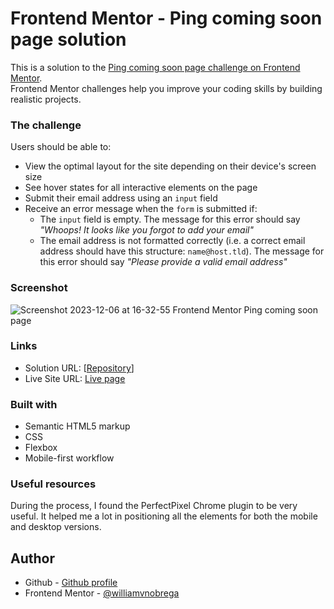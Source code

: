 # Frontend Mentor - Ping coming soon page solution

This is a solution to the [Ping coming soon page challenge on Frontend Mentor](https://www.frontendmentor.io/challenges/ping-single-column-coming-soon-page-5cadd051fec04111f7b848da). <br>Frontend Mentor challenges help you improve your coding skills by building realistic projects. 

### The challenge

Users should be able to:

- View the optimal layout for the site depending on their device's screen size
- See hover states for all interactive elements on the page
- Submit their email address using an `input` field
- Receive an error message when the `form` is submitted if:
	- The `input` field is empty. The message for this error should say *"Whoops! It looks like you forgot to add your email"*
	- The email address is not formatted correctly (i.e. a correct email address should have this structure: `name@host.tld`). The message for this error should say *"Please provide a valid email address"*

### Screenshot

![Screenshot 2023-12-06 at 16-32-55 Frontend Mentor Ping coming soon page](https://github.com/williamvnobrega/responsive-landing-page/assets/108727812/063fe474-bee4-4394-a9ea-9e710e961b6c)

### Links

- Solution URL: [[Repository](https://github.com/williamvnobrega/responsive-landing-page.git)]
- Live Site URL: [Live page](https://your-live-site-url.com)

### Built with

- Semantic HTML5 markup
- CSS 
- Flexbox
- Mobile-first workflow

### Useful resources

During the process, I found the PerfectPixel Chrome plugin to be very useful. It helped me a lot in positioning all the elements for both the mobile and desktop versions.

## Author

- Github - [Github profile](https://www.your-site.com)
- Frontend Mentor - [@williamvnobrega](https://www.frontendmentor.io/profile/williamvnobrega)
